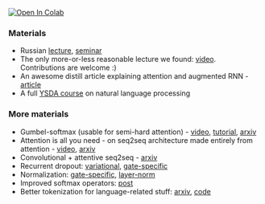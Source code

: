 [![Open In Colab](https://colab.research.google.com/assets/colab-badge.svg)](https://colab.research.google.com/github/yandexdataschool/practical_dl/blob/spring2019/week11_seq2seq/practice.ipynb)

### Materials
- Russian [lecture](https://www.youtube.com/watch?v=_XRBlhzb31U), [seminar](https://www.youtube.com/watch?v=s3oONja_SNQ)
- The only more-or-less reasonable lecture we found: [video](https://www.youtube.com/watch?v=QuELiw8tbx8). Contributions are welcome :)
- An awesome distill article explaining attention and augmented RNN - [article](https://distill.pub/2016/augmented-rnns/)
- A full [YSDA course](https://github.com/yandexdataschool/nlp_course) on natural language processing

### More materials
- Gumbel-softmax (usable for semi-hard attention) - [video](https://www.youtube.com/watch?v=wVkLM2KKHp8), [tutorial](http://blog.evjang.com/2016/11/tutorial-categorical-variational.html), [arxiv](https://arxiv.org/abs/1611.01144)
- Attention is all you need - on seq2seq architecture made entirely from attention - [video](https://www.youtube.com/watch?v=rBCqOTEfxvg), [arxiv](https://arxiv.org/abs/1706.03762)
- Convolutional + attentive seq2seq - [arxiv](https://arxiv.org/pdf/1705.03122.pdf)
- Recurrent dropout: [variational](https://arxiv.org/abs/1512.05287), [gate-specific](https://arxiv.org/abs/1603.05118)
- Normalization: [gate-specific](https://arxiv.org/abs/1603.09025), [layer-norm](https://arxiv.org/abs/1607.06450)
- Improved softmax operators: [post](http://sebastianruder.com/word-embeddings-softmax/index.html)
- Better tokenization for language-related stuff: [arxiv](https://arxiv.org/abs/1508.07909), [code](https://github.com/rsennrich/subword-nmt)

